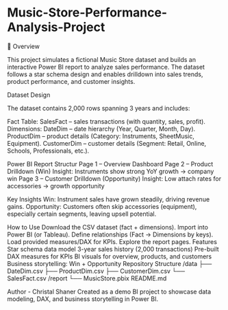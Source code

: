 # Music-Store-Performance-Analysis-Project
📖 Overview

This project simulates a fictional Music Store dataset and builds an interactive Power BI report to analyze sales performance. The dataset follows a star schema design and enables drilldown into sales trends, product performance, and customer insights.

Dataset Design

The dataset contains 2,000 rows spanning 3 years and includes:

Fact Table: SalesFact – sales transactions (with quantity, sales, profit).
Dimensions:
DateDim – date hierarchy (Year, Quarter, Month, Day).
ProductDim – product details (Category: Instruments, SheetMusic, Equipment).
CustomerDim – customer details (Segment: Retail, Online, Schools, Professionals, etc.).

Power BI Report Structur
Page 1 – Overview Dashboard
Page 2 – Product Drilldown (Win)
Insight: Instruments show strong YoY growth → company win
Page 3 – Customer Drilldown (Opportunity)
Insight: Low attach rates for accessories → growth opportunity

Key Insights
Win: Instrument sales have grown steadily, driving revenue gains.
Opportunity: Customers often skip accessories (equipment), especially certain segments, leaving upsell potential.

How to Use
Download the CSV dataset (fact + dimensions).
Import into Power BI (or Tableau).
Define relationships (Fact → Dimensions by keys).
Load provided measures/DAX for KPIs.
Explore the report pages.
Features
Star schema data model
3-year sales history (2,000 transactions)
Pre-built DAX measures for KPIs
BI visuals for overview, products, and customers
Business storytelling: Win + Opportunity
Repository Structure
/data
   ├── DateDim.csv
   ├── ProductDim.csv
   ├── CustomerDim.csv
   └── SalesFact.csv
/report
   └── MusicStore.pbix
README.md

Author - Christal Shaner
Created as a demo BI project to showcase data modeling, DAX, and business storytelling in Power BI.
